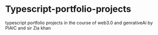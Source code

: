 # Typescript-portfolio-projects
typescript portfolio projects in the course of web3.0 and genrativeAi by PIAIC and sir Zia khan 
